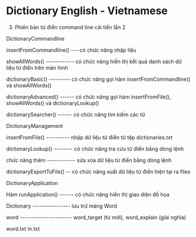 # Dictionary English - Vietnamese

3. Phiên bản từ điển command line cải tiến lần 2

DictionaryCommandline

insertFromCommandline() --- có chức năng nhập liệu

showAllWords() ------------ có chức năng hiển thị kết quả danh sách dữ liệu từ điển trên màn hình

dictionaryBasic() --------- có chức năng gọi hàm insertFromCommandline() và showAllWords()

dictionaryAdvanced() ------ có chức năng gọi hàm insertFromFile(), showAllWords() và dictionaryLookup()

dictionarySearcher() ------ có chức năng tìm kiếm các từ



DictionaryManagement

insertFromFile() ---------- nhập dữ liệu từ điển từ tệp dictionaries.txt

dictionaryLookup() -------- có chức năng tra cứu từ điển bằng dòng lệnh

chức năng thêm ------------ sửa xóa dữ liệu từ điển bằng dòng lệnh

dictionaryExportToFile() -- có chức năng xuất dữ liệu từ điển hiện tại ra files


DictionaryApplication

Hàm runApplication() ------ có chức năng hiển thị giao diện đồ họa


Dictionary ---------------- lưu trữ mảng Word

word ---------------------- word_target (từ mới), word_explain (giải nghĩa)

word.txt in.txt
